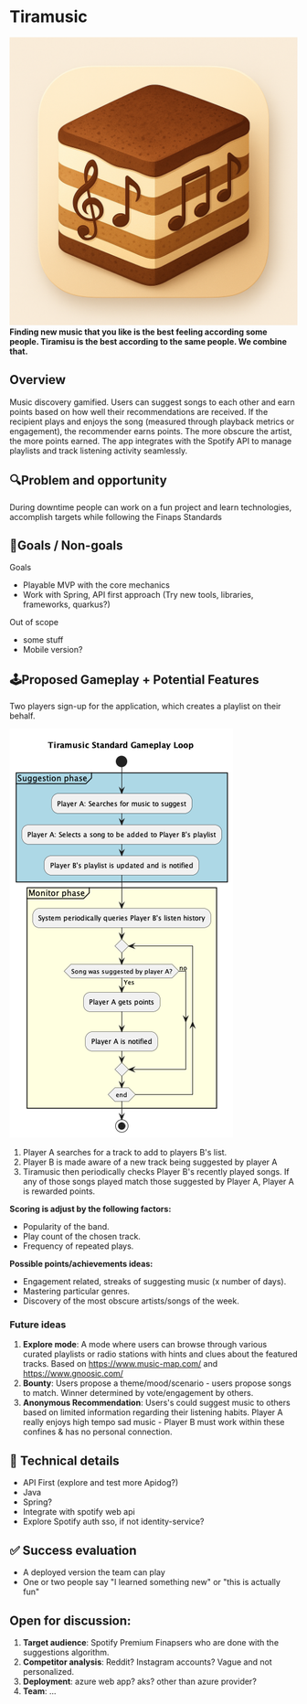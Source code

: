 # Tiramusic
![img.png](assets/logo.png)
**Finding new music that you like is the best feeling according some people. Tiramisu is the best according to the same people. We combine that.**

## Overview
Music discovery gamified. Users can suggest songs to each other and earn points based on how well their recommendations are received. If the recipient plays and enjoys the song (measured through playback metrics or engagement), the recommender earns points. The more obscure the artist, the more points earned. The app integrates with the Spotify API to manage playlists and track listening activity seamlessly.

## 🔍Problem and opportunity
During downtime people can work on a fun project and learn technologies, accomplish targets while following the Finaps Standards

## 🎯Goals / Non-goals
Goals
- Playable MVP with the core mechanics
- Work with Spring, API first approach (Try new tools, libraries, frameworks, quarkus?)

Out of scope
- some stuff
- Mobile version?

## 🕹️Proposed Gameplay + Potential Features

Two players sign-up for the application, which creates a playlist on their behalf.

![](./plantumls/gameplay_loop.png)

1. Player A searches for a track to add to players B's list.
2. Player B is made aware of a new track being suggested by player A
3. Tiramusic then periodically checks Player B's recently played songs. If any of those songs played match those suggested by Player A, Player A is rewarded points.

**Scoring is adjust by the following factors:**

- Popularity of the band.
- Play count of the chosen track.
- Frequency of repeated plays.

**Possible points/achievements ideas:**

- Engagement related, streaks of suggesting music (x number of days).
- Mastering particular genres.
- Discovery of the most obscure artists/songs of the week.

### Future ideas
1. **Explore mode**: A mode where users can browse through various curated playlists or radio stations with hints and clues about the featured tracks. Based on https://www.music-map.com/ and https://www.gnoosic.com/
2. **Bounty**: Users propose a theme/mood/scenario - users propose songs to match. Winner determined by vote/engagement by others.
3. **Anonymous Recommendation**: Users's could suggest music to others based on limited information regarding their listening habits. Player A really enjoys high tempo sad music - Player B must work within these confines & has no personal connection.

## 🧱 Technical details
- API First (explore and test more Apidog?)
- Java
- Spring?
- Integrate with spotify web api
- Explore Spotify auth sso, if not identity-service?

## ✅ Success evaluation
- A deployed version the team can play
- One or two people say "I learned something new" or "this is actually fun"

## Open for discussion:
1. **Target audience**: Spotify Premium Finapsers who are done with the suggestions algorithm.
2. **Competitor analysis**: Reddit? Instagram accounts? Vague and not personalized.
3. **Deployment**: azure web app? aks? other than azure provider? 
4. **Team**: ...

